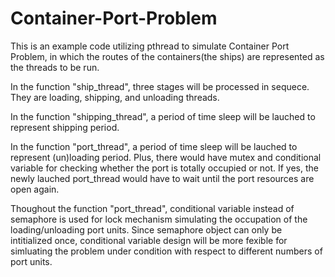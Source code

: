 # Container-Port-Problem
This is an example code utilizing pthread to simulate Container Port Problem, in which the routes of the containers(the ships) are represented as the threads to be run.

In the function "ship_thread", three stages will be processed in sequece. They are loading, shipping, and unloading threads.

In the function "shipping_thread", a period of time sleep will be lauched to represent shipping period.

In the function "port_thread", a period of time sleep will be lauched to represent (un)loading period. Plus, there would have mutex and conditional variable for checking whether the port is totally occupied or not. If yes, the newly lauched port_thread would have to wait until the port resources are open again.

Thoughout the function "port_thread", conditional variable instead of semaphore is used for lock mechanism simulating the occupation of the loading/unloading port units. Since semaphore object can only be intitialized once, conditional variable design will be more fexible for simluating the problem under condition with respect to different numbers of port units.
